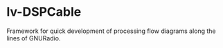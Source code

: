 # lv-DSPCable
Framework for quick development of processing flow diagrams along the lines of GNURadio.
